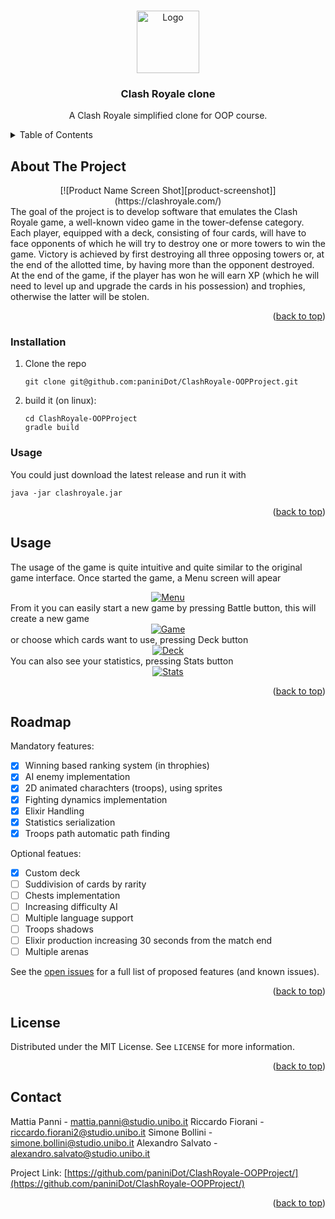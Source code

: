 <!-- Improved compatibility of back to top link: See: https://github.com/othneildrew/Best-README-Template/pull/73 -->
<a name="readme-top"></a>
<!--
*** Thanks for checking out the Best-README-Template. If you have a suggestion
*** that would make this better, please fork the repo and create a pull request
*** or simply open an issue with the tag "enhancement".
*** Don't forget to give the project a star!
*** Thanks again! Now go create something AMAZING! :D
-->




<!-- PROJECT LOGO -->
<br />
<div align="center">
  <a href="https://github.com/paniniDot/ClashRoyale-OOPProject">
    <img src="images/logo.png" alt="Logo" width="100" height="100">
  </a>

<h3 align="center">Clash Royale clone</h3>

  <p align="center">
    A Clash Royale simplified clone for OOP course. 
</div>



<!-- TABLE OF CONTENTS -->
<details>
  <summary>Table of Contents</summary>
  <ol>
    <li>
      <a href="#about-the-project">About The Project</a>
    </li>
    <li>
      <a href="#getting-started">Getting Started</a>
      <ul>
        <li><a href="#installation">Installation</a></li>
      </ul>
    </li>
    <li><a href="#usage">Usage</a></li>
    <li><a href="#roadmap">Roadmap</a></li>
    <li><a href="#license">License</a></li>
    <li><a href="#contact">Contact</a></li>
  </ol>
</details>



<!-- ABOUT THE PROJECT -->
## About The Project
<div align="center">
[![Product Name Screen Shot][product-screenshot]](https://clashroyale.com/)
</div>
The goal of the project is to develop software that emulates the Clash Royale game, 
a well-known video game in the tower-defense category. Each player, equipped with a deck, consisting of four cards,
will have to face opponents of which he will try to destroy one or more towers to win the game. 
Victory is achieved by first destroying all three opposing towers or, at the end of the allotted time, 
by having more than the opponent destroyed. 
At the end of the game, if the player has won he will earn XP (which he will need to level up and upgrade 
the cards in his possession) and trophies, otherwise the latter will be stolen.


<p align="right">(<a href="#readme-top">back to top</a>)</p>



<!-- GETTING STARTED -->
### Installation

1. Clone the repo
   ```
   git clone git@github.com:paniniDot/ClashRoyale-OOPProject.git
   ```
3. build it (on linux):
   ```
   cd ClashRoyale-OOPProject
   gradle build
   ```
### Usage
You could just download the latest release and run it with
   ```
   java -jar clashroyale.jar
   ```

<p align="right">(<a href="#readme-top">back to top</a>)</p>



<!-- USAGE EXAMPLES -->
## Usage
The usage of the game is quite intuitive and quite similar to the original game interface.
Once started the game, a Menu screen will apear
<div align="center">
  <a href="https://github.com/paniniDot/ClashRoyale-OOPProject/">
    <img src="images/menu.png" alt="Menu">
  </a>
</div>
From it you can easily start a new game by pressing Battle button, this will create a new game 
<div align="center">
  <a href="https://github.com/paniniDot/ClashRoyale-OOPProject/">
    <img src="images/game.png" alt="Game">
  </a>
</div>
or choose which cards want to use, pressing Deck button
<div align="center">
  <a href="https://github.com/paniniDot/ClashRoyale-OOPProject/">
    <img src="images/deck.png" alt="Deck">
  </a>
</div>
You can also see your statistics, pressing Stats button
<div align="center">
  <a href="https://github.com/paniniDot/ClashRoyale-OOPProject/">
    <img src="images/stats.png" alt="Stats">
  </a>
</div>
<p align="right">(<a href="#readme-top">back to top</a>)</p>



<!-- ROADMAP -->
## Roadmap

Mandatory features:
- [X] Winning based ranking system (in throphies)
- [X] AI enemy implementation
- [X] 2D animated charachters (troops), using sprites
- [X] Fighting dynamics implementation
- [X] Elixir Handling
- [X] Statistics serialization
- [X] Troops path automatic path finding

Optional featues:
- [X] Custom deck
- [ ] Suddivision of cards by rarity
- [ ] Chests implementation
- [ ] Increasing difficulty AI
- [ ] Multiple language support
- [ ] Troops shadows
- [ ] Elixir production increasing 30 seconds from the match end
- [ ] Multiple arenas

See the [open issues](https://github.com/github_username/repo_name/issues) for a full list of proposed features (and known issues).

<p align="right">(<a href="#readme-top">back to top</a>)</p>


<!-- LICENSE -->
## License

Distributed under the MIT License. See `LICENSE` for more information.

<p align="right">(<a href="#readme-top">back to top</a>)</p>



<!-- CONTACT -->
## Contact

Mattia Panni - mattia.panni@studio.unibo.it
Riccardo Fiorani - riccardo.fiorani2@studio.unibo.it
Simone Bollini - simone.bollini@studio.unibo.it
Alexandro Salvato - alexandro.salvato@studio.unibo.it

Project Link: [https://github.com/paniniDot/ClashRoyale-OOPProject/](https://github.com/paniniDot/ClashRoyale-OOPProject/)

<p align="right">(<a href="#readme-top">back to top</a>)</p>




<!-- MARKDOWN LINKS & IMAGES -->
[license-shield]: https://img.shields.io/github/license/github_username/ClashRoyale-OOPProject.svg?style=for-the-badge
[license-url]: https://github.com/paniniDot/ClashRoyale-OOPProject/blob/master/LICENSE
[product-screenshot]: images/secondLogo.jpg
